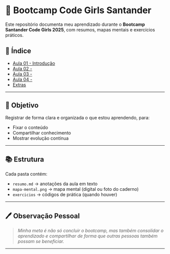 # 🚀 Bootcamp Code Girls Santander

Este repositório documenta meu aprendizado durante o **Bootcamp Santander Code Girls 2025**, com resumos, mapas mentais e exercícios práticos.

## 📑 Índice
- [Aula 01 - Introdução](/aula01-introducao)
- [Aula 02 -](/aula02-logica)
- [Aula 03 - ](/aula03-git-github)
- [Aula 04 - ](/aula04-java)
- [Extras](/extras)

---

## 🎯 Objetivo
Registrar de forma clara e organizada o que estou aprendendo, para:
- Fixar o conteúdo
- Compartilhar conhecimento
- Mostrar evolução contínua

---

## 📚 Estrutura
Cada pasta contém:
- `resumo.md` → anotações da aula em texto
- `mapa-mental.png` → mapa mental (digital ou foto do caderno)
- `exercicios` → códigos de prática (quando houver)

---

## 🖊️ Observação Pessoal
> *Minha meta é não só concluir o bootcamp, mas também consolidar o aprendizado e compartilhar de forma que outras pessoas também possam se beneficiar.*



---
